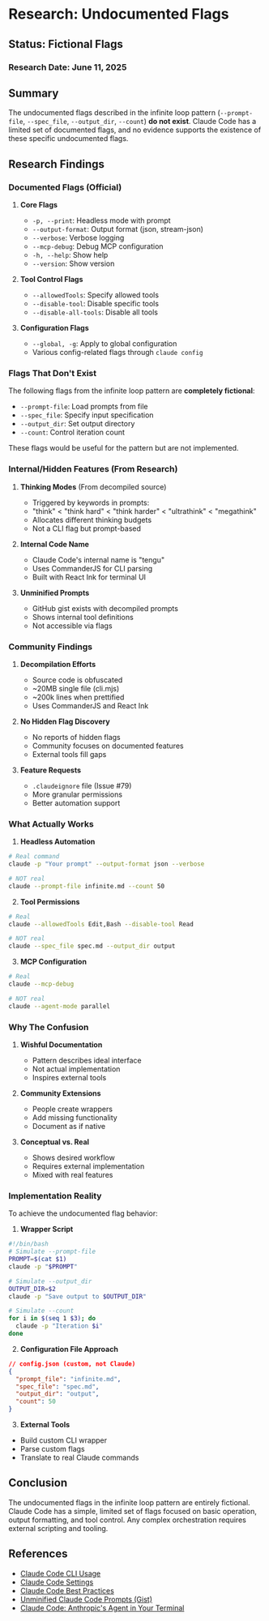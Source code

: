# Research: Undocumented Flags

## Status: Fictional Flags

### Research Date: June 11, 2025

## Summary
The undocumented flags described in the infinite loop pattern (`--prompt-file`, `--spec_file`, `--output_dir`, `--count`) **do not exist**. Claude Code has a limited set of documented flags, and no evidence supports the existence of these specific undocumented flags.

## Research Findings

### Documented Flags (Official)

1. **Core Flags**
   - `-p, --print`: Headless mode with prompt
   - `--output-format`: Output format (json, stream-json)
   - `--verbose`: Verbose logging
   - `--mcp-debug`: Debug MCP configuration
   - `-h, --help`: Show help
   - `--version`: Show version

2. **Tool Control Flags**
   - `--allowedTools`: Specify allowed tools
   - `--disable-tool`: Disable specific tools
   - `--disable-all-tools`: Disable all tools

3. **Configuration Flags**
   - `--global, -g`: Apply to global configuration
   - Various config-related flags through `claude config`

### Flags That Don't Exist

The following flags from the infinite loop pattern are **completely fictional**:
- `--prompt-file`: Load prompts from file
- `--spec_file`: Specify input specification
- `--output_dir`: Set output directory
- `--count`: Control iteration count

These flags would be useful for the pattern but are not implemented.

### Internal/Hidden Features (From Research)

1. **Thinking Modes** (From decompiled source)
   - Triggered by keywords in prompts:
   - "think" < "think hard" < "think harder" < "ultrathink" < "megathink"
   - Allocates different thinking budgets
   - Not a CLI flag but prompt-based

2. **Internal Code Name**
   - Claude Code's internal name is "tengu"
   - Uses CommanderJS for CLI parsing
   - Built with React Ink for terminal UI

3. **Unminified Prompts**
   - GitHub gist exists with decompiled prompts
   - Shows internal tool definitions
   - Not accessible via flags

### Community Findings

1. **Decompilation Efforts**
   - Source code is obfuscated
   - ~20MB single file (cli.mjs)
   - ~200k lines when prettified
   - Uses CommanderJS and React Ink

2. **No Hidden Flag Discovery**
   - No reports of hidden flags
   - Community focuses on documented features
   - External tools fill gaps

3. **Feature Requests**
   - `.claudeignore` file (Issue #79)
   - More granular permissions
   - Better automation support

### What Actually Works

1. **Headless Automation**
```bash
# Real command
claude -p "Your prompt" --output-format json --verbose

# NOT real
claude --prompt-file infinite.md --count 50
```

2. **Tool Permissions**
```bash
# Real
claude --allowedTools Edit,Bash --disable-tool Read

# NOT real
claude --spec_file spec.md --output_dir output
```

3. **MCP Configuration**
```bash
# Real
claude --mcp-debug

# NOT real
claude --agent-mode parallel
```

### Why The Confusion

1. **Wishful Documentation**
   - Pattern describes ideal interface
   - Not actual implementation
   - Inspires external tools

2. **Community Extensions**
   - People create wrappers
   - Add missing functionality
   - Document as if native

3. **Conceptual vs. Real**
   - Shows desired workflow
   - Requires external implementation
   - Mixed with real features

### Implementation Reality

To achieve the undocumented flag behavior:

1. **Wrapper Script**
```bash
#!/bin/bash
# Simulate --prompt-file
PROMPT=$(cat $1)
claude -p "$PROMPT"

# Simulate --output_dir
OUTPUT_DIR=$2
claude -p "Save output to $OUTPUT_DIR"

# Simulate --count
for i in $(seq 1 $3); do
  claude -p "Iteration $i"
done
```

2. **Configuration File Approach**
```json
// config.json (custom, not Claude)
{
  "prompt_file": "infinite.md",
  "spec_file": "spec.md",
  "output_dir": "output",
  "count": 50
}
```

3. **External Tools**
- Build custom CLI wrapper
- Parse custom flags
- Translate to real Claude commands

## Conclusion
The undocumented flags in the infinite loop pattern are entirely fictional. Claude Code has a simple, limited set of flags focused on basic operation, output formatting, and tool control. Any complex orchestration requires external scripting and tooling.

## References
- [Claude Code CLI Usage](https://docs.anthropic.com/en/docs/claude-code/cli-usage)
- [Claude Code Settings](https://docs.anthropic.com/en/docs/claude-code/settings)
- [Claude Code Best Practices](https://www.anthropic.com/engineering/claude-code-best-practices)
- [Unminified Claude Code Prompts (Gist)](https://gist.github.com/transitive-bullshit/487c9cb52c75a9701d312334ed53b20c)
- [Claude Code: Anthropic's Agent in Your Terminal](https://www.latent.space/p/claude-code)
